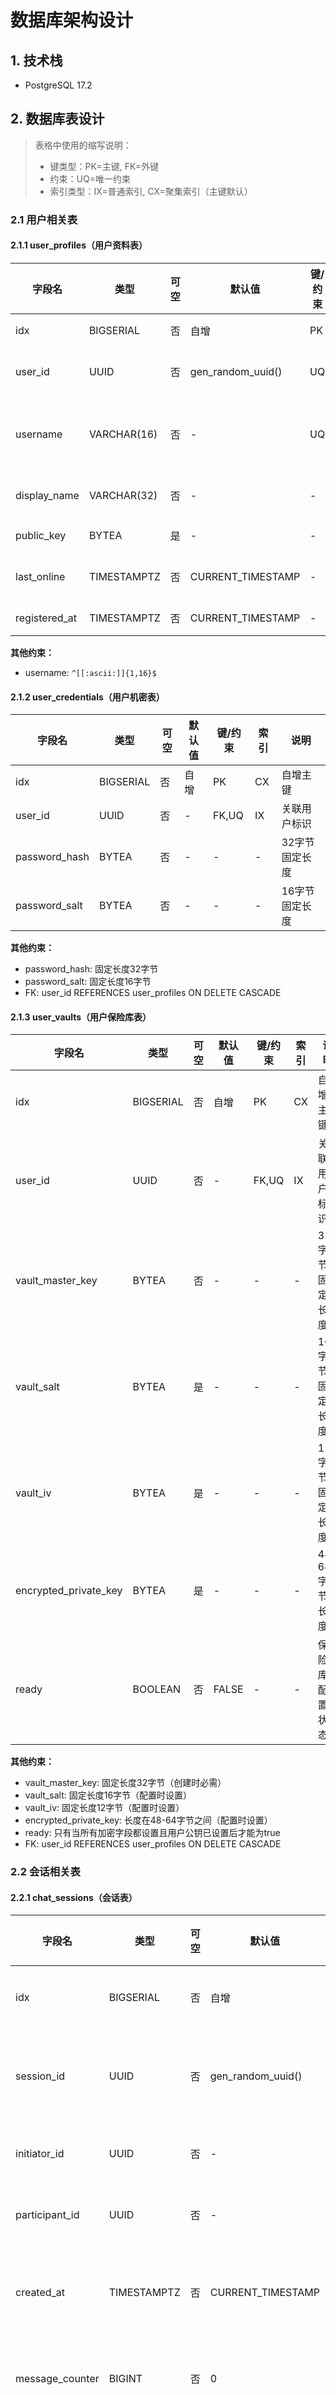 # 数据库架构设计

## 1. 技术栈
- PostgreSQL 17.2

## 2. 数据库表设计

> 表格中使用的缩写说明：
> - 键类型：PK=主键, FK=外键
> - 约束：UQ=唯一约束
> - 索引类型：IX=普通索引, CX=聚集索引（主键默认）

### 2.1 用户相关表

#### 2.1.1 user_profiles（用户资料表）

| 字段名 | 类型 | 可空 | 默认值 | 键/约束 | 索引 | 说明 |
|--------|------|------|--------|----------|------|------|
| idx | BIGSERIAL | 否 | 自增 | PK | CX | 自增主键 |
| user_id | UUID | 否 | gen_random_uuid() | UQ | IX | 用户唯一标识 |
| username | VARCHAR(16) | 否 | - | UQ | IX | 用户名，仅ASCII字符 |
| display_name | VARCHAR(32) | 否 | - | - | - | UTF-8字符串 |
| public_key | BYTEA | 是 | - | - | - | 用户公钥 |
| last_online | TIMESTAMPTZ | 否 | CURRENT_TIMESTAMP | - | - | 最后在线时间 |
| registered_at | TIMESTAMPTZ | 否 | CURRENT_TIMESTAMP | - | - | 注册时间 |

**其他约束：**
- username: `^[[:ascii:]]{1,16}$`

#### 2.1.2 user_credentials（用户机密表）

| 字段名 | 类型 | 可空 | 默认值 | 键/约束 | 索引 | 说明 |
|--------|------|------|--------|----------|------|------|
| idx | BIGSERIAL | 否 | 自增 | PK | CX | 自增主键 |
| user_id | UUID | 否 | - | FK,UQ | IX | 关联用户标识 |
| password_hash | BYTEA | 否 | - | - | - | 32字节固定长度 |
| password_salt | BYTEA | 否 | - | - | - | 16字节固定长度 |

**其他约束：**
- password_hash: 固定长度32字节
- password_salt: 固定长度16字节
- FK: user_id REFERENCES user_profiles ON DELETE CASCADE

#### 2.1.3 user_vaults（用户保险库表）

| 字段名 | 类型 | 可空 | 默认值 | 键/约束 | 索引 | 说明 |
|--------|------|------|--------|----------|------|------|
| idx | BIGSERIAL | 否 | 自增 | PK | CX | 自增主键 |
| user_id | UUID | 否 | - | FK,UQ | IX | 关联用户标识 |
| vault_master_key | BYTEA | 否 | - | - | - | 32字节固定长度 |
| vault_salt | BYTEA | 是 | - | - | - | 16字节固定长度 |
| vault_iv | BYTEA | 是 | - | - | - | 12字节固定长度 |
| encrypted_private_key | BYTEA | 是 | - | - | - | 48-64字节长度 |
| ready | BOOLEAN | 否 | FALSE | - | - | 保险库配置状态 |

**其他约束：**
- vault_master_key: 固定长度32字节（创建时必需）
- vault_salt: 固定长度16字节（配置时设置）
- vault_iv: 固定长度12字节（配置时设置）
- encrypted_private_key: 长度在48-64字节之间（配置时设置）
- ready: 只有当所有加密字段都设置且用户公钥已设置后才能为true
- FK: user_id REFERENCES user_profiles ON DELETE CASCADE

### 2.2 会话相关表

#### 2.2.1 chat_sessions（会话表）

| 字段名 | 类型 | 可空 | 默认值 | 键/约束 | 索引 | 说明 |
|--------|------|------|--------|----------|------|------|
| idx | BIGSERIAL | 否 | 自增 | PK | CX | 自增主键 |
| session_id | UUID | 否 | gen_random_uuid() | UQ | IX | 会话唯一标识 |
| initiator_id | UUID | 否 | - | FK | IX | 发起者ID |
| participant_id | UUID | 否 | - | FK | IX | 参与者ID |
| created_at | TIMESTAMPTZ | 否 | CURRENT_TIMESTAMP | - | - | 会话创建时间 |
| message_counter | BIGINT | 否 | 0 | - | - | 消息计数器 |
| last_message_id | UUID | 是 | NULL | FK | - | 最后消息ID |
| last_message_at | TIMESTAMPTZ | 是 | NULL | - | IX | 最后消息时间 |

**其他约束：**
- FK: initiator_id REFERENCES user_profiles(user_id)
- FK: participant_id REFERENCES user_profiles(user_id)
- FK: last_message_id REFERENCES chat_messages(message_id)
- CHECK: initiator_id != participant_id
- 联合索引：(initiator_id, participant_id) 用于会话查找
- 联合索引：(initiator_id, last_message_at DESC NULLS LAST) 优化发起者的最近会话查询
- 联合索引：(participant_id, last_message_at DESC NULLS LAST) 优化参与者的最近会话查询

#### 2.2.2 chat_messages（消息表）

| 字段名 | 类型 | 可空 | 默认值 | 键/约束 | 索引 | 说明 |
|--------|------|------|--------|----------|------|------|
| idx | BIGSERIAL | 否 | 自增 | PK | CX | 自增主键 |
| message_id | UUID | 否 | gen_random_uuid() | UQ | IX | 消息唯一标识 |
| session_id | UUID | 否 | - | FK | IX | 所属会话ID |
| cursor | BIGINT | 否 | - | - | IX | 消息游标 |
| sender_id | UUID | 否 | - | FK | IX | 发送者ID |
| receiver_id | UUID | 否 | - | FK | IX | 接收者ID |
| message_iv | BYTEA | 否 | - | - | - | 消息初始化向量 |
| message_content | BYTEA | 否 | - | - | - | 消息密文 |
| is_read | BOOLEAN | 否 | FALSE | - | IX | 消息已读状态 |
| is_system | BOOLEAN | 否 | FALSE | - | - | 是否功能性消息 |

**其他约束：**
- FK: session_id REFERENCES chat_sessions(session_id) ON DELETE CASCADE
- FK: sender_id REFERENCES user_profiles(user_id)
- FK: receiver_id REFERENCES user_profiles(user_id)
- CHECK: length(message_iv) = 12
- CHECK: sender_id != receiver_id
- UNIQUE(session_id, cursor) 确保游标在会话内唯一
- 联合索引：(session_id, cursor DESC) 用于消息历史查询
- 联合索引：(receiver_id, is_read) 用于未读消息查询
- 联合索引：(session_id, sender_id, cursor DESC) 优化用户发送消息的查询
- 联合索引：(receiver_id, is_read, cursor DESC) 优化未读消息查询和排序

### 2.3 索引策略

#### 2.3.1 会话表索引
- session_id：用于直接访问会话
- initiator_id, participant_id：用于用户会话列表查询
- (initiator_id, participant_id)：用于会话查找和防重复
- (initiator_id, last_message_at DESC NULLS LAST)：优化发起者的最近会话查询
- (participant_id, last_message_at DESC NULLS LAST)：优化参与者的最近会话查询

#### 2.3.2 消息表索引
- message_id：用于直接访问消息
- session_id：用于会话消息查询
- (session_id, cursor DESC)：用于高效分页和历史消息查询
- (session_id, sender_id, cursor DESC)：优化用户发送消息的查询
- (receiver_id, is_read, cursor DESC)：优化未读消息查询和排序
- cursor：使用会话消息计数器生成，确保会话内唯一且递增

#### 2.3.3 性能优化
- 消息游标使用BIGINT，配合会话的message_counter实现会话内自增
- 关键查询场景都有对应的联合索引，减少排序操作
- 使用NULLS LAST确保新会话和空消息排序合理
- 索引字段顺序经过优化，支持最左前缀匹配原则
- 使用CASCADE删除确保数据一致性
- 重要的外键都建立了索引以提升JOIN性能

## 3. 索引设计策略

### 3.1 索引类型选择
- 主键列使用聚集索引(CX)，提供最快的查找性能
- 外键列使用普通索引(IX)，加速关联查询
- 频繁查询条件（如username）使用普通索引(IX)
- 唯一约束列自动创建唯一索引

### 3.2 索引维护
- 定期重建索引以减少碎片
- 监控索引使用情况和性能
- 定期分析查询计划，优化索引策略

## 4. 存储过程

### 4.1 用户管理相关

#### 4.1.1 check_username_available
检查用户名是否可用
- **输入参数**：
  - username (VARCHAR(16)): ASCII字符串，最长16字符
- **返回值**：BOOLEAN
- **验证规则**：
  - 用户名必须由字母、数字、连字符(-)、下划线(_)构成
  - 用户名在user_profiles表中不存在

#### 4.1.2 register_user
注册新用户
- **输入参数**：
  - username (VARCHAR(16)): ASCII字符串，最长16字符
  - display_name (VARCHAR(32)): UTF-8字符串，最长32字符
  - password_hash (BYTEA): 32字节定长
  - password_salt (BYTEA): 16字节定长
  - vault_master_key (BYTEA): 32字节定长
  - user_id (UUID) [可选]: 用户唯一标识
  - registered_at (TIMESTAMPTZ) [可选]: 注册时间
- **返回值**：BOOLEAN
- **处理流程**：
  1. 调用check_username_available验证用户名
  2. 检查UUID唯一性（如果提供）
  3. 插入user_profiles表
  4. 插入user_credentials表
  5. 插入user_vaults表（仅vault_master_key）
  6. 返回是否全部成功

#### 4.1.3 get_user_salt
获取用户的密码盐值
- **输入参数**：
  - username (VARCHAR(16)): ASCII字符串
- **返回值**：TABLE(user_id UUID, password_salt BYTEA)
- **说明**：
  - 如果用户不存在返回0行
  - 存在则返回1行包含user_id和password_salt

#### 4.1.4 verify_login
验证用户登录
- **输入参数**：
  - user_id (UUID): 用户唯一标识
  - password_hash (BYTEA): 32字节密码散列
- **返回值**：BOOLEAN
- **验证规则**：
  - 验证user_id存在
  - 验证password_hash长度为32字节
  - 比对存储的密码散列

#### 4.1.5 get_user_profile
获取用户资料信息
- **输入参数**：
  - user_id (UUID): 用户唯一标识
- **返回值**：TABLE(user_id UUID, username VARCHAR(16), display_name VARCHAR(32), public_key BYTEA, last_online TIMESTAMPTZ, registered_at TIMESTAMPTZ)
- **说明**：
  - 如果用户不存在返回0行
  - 存在则返回1行完整的用户资料（不含idx）

#### 4.1.6 update_last_online
更新用户最后在线时间
- **输入参数**：
  - user_id (UUID): 用户唯一标识
  - timestamp (TIMESTAMPTZ): 可选的时间戳，默认为当前时间
- **返回值**：void
- **说明**：
  - 更新user_profiles表中的last_online字段
  - 如果未提供时间戳则使用CURRENT_TIMESTAMP
  - 如果用户不存在则静默失败

### 4.2 保险库管理相关

#### 4.2.1 create_vault
创建用户保险库
- **输入参数**：
  - user_id (UUID): 用户唯一标识
  - vault_salt (BYTEA): 16字节定长
  - vault_iv (BYTEA): 12字节定长
  - encrypted_private_key (BYTEA): 48-64字节
  - public_key (BYTEA): 用户公钥
- **返回值**：BOOLEAN
- **验证规则**：
  - 验证user_id存在且ready为False
  - 验证所有输入的字节长度
  - 更新用户公钥和保险库信息
  - 设置ready为True

#### 4.2.2 get_vault
获取用户保险库信息
- **输入参数**：
  - user_id (UUID): 用户唯一标识
- **返回值**：TABLE(vault_master_key BYTEA, vault_salt BYTEA, vault_iv BYTEA, encrypted_private_key BYTEA)
- **说明**：
  - 如果用户不存在返回0行
  - 存在则返回1行保险库信息，包括未完成配置的保险库
  - vault_salt、vault_iv、encrypted_private_key在未配置时为NULL

### 4.3 聊天相关

#### 4.3.1 get_recent_sessions
获取用户最近会话列表
- **输入参数**：
  - user_id (UUID): 用户唯一标识
- **返回值**：TABLE(
    session_id UUID,
    initiator_id UUID,
    participant_id UUID,
    created_at TIMESTAMPTZ,
    message_counter BIGINT,
    last_message_id UUID,
    last_message_at TIMESTAMPTZ
  )
- **说明**：
  - 按last_message_at降序排序
  - 自动更新用户最后在线时间
  - 返回用户参与的所有会话

#### 4.3.2 get_unread_count
获取会话未读消息数
- **输入参数**：
  - session_id (UUID): 会话唯一标识
- **返回值**：INTEGER
- **说明**：
  - 返回会话中未读消息的数量

#### 4.3.3 get_first_unread
获取会话首条未读消息ID
- **输入参数**：
  - user_id (UUID): 用户唯一标识
  - session_id (UUID): 会话唯一标识
- **返回值**：UUID
- **说明**：
  - 如果全部已读，返回最后一条消息的ID
  - 如果没有消息，返回NULL

#### 4.3.4 get_messages_before
获取指定游标之前的消息
- **输入参数**：
  - user_id (UUID): 用户唯一标识
  - session_id (UUID): 会话唯一标识
  - cursor (BIGINT): 消息游标，默认-1
  - limit (INTEGER): 返回消息数量，默认50
- **返回值**：TABLE(
    message_id UUID,
    cursor BIGINT,
    is_sender BOOLEAN,
    is_system BOOLEAN,
    is_read BOOLEAN,
    message_iv BYTEA,
    message_content BYTEA
  )
- **说明**：
  - cursor为-1时从最新消息开始
  - 自动更新用户最后在线时间
  - 自动标记返回的接收消息为已读
  - 包含cursor指定的消息

#### 4.3.5 get_messages_after
获取指定游标之后的消息
- **输入参数**：
  - user_id (UUID): 用户唯一标识
  - session_id (UUID): 会话唯一标识
  - cursor (BIGINT): 消息游标，默认-1
  - limit (INTEGER): 返回消息数量，默认50
- **返回值**：同get_messages_before
- **说明**：
  - cursor为-1时从最早消息开始
  - 其他特性同get_messages_before

#### 4.3.6 send_message
发送新消息
- **输入参数**：
  - user_id (UUID): 发送者ID
  - session_id (UUID): 会话唯一标识
  - message_iv (BYTEA): 消息初始化向量
  - message_content (BYTEA): 消息密文
  - is_system (BOOLEAN): 是否系统消息
- **返回值**：BOOLEAN
- **说明**：
  - 自动递增消息计数器作为游标
  - 更新会话的last_message_id和last_message_at
  - 验证发送者身份和会话存在性

## 5. 数据安全

### 5.1 数据隔离
- 敏感数据（如密码、密钥）与基本信息分离存储
- 使用专门的user_vaults表存储加密相关数据
- 所有密码和密钥相关字段使用BYTEA类型，避免字符编码问题
- 严格控制字段长度，防止溢出攻击

### 5.2 数据完整性
- 使用外键约束确保数据关联的完整性
- 使用CHECK约束确保数据格式的正确性
- 所有表都使用CASCADE删除确保数据一致性
- 使用BIGSERIAL和UUID确保标识符的唯一性

### 5.3 访问控制
- 所有存储过程使用SECURITY DEFINER模式运行
  - 以创建者权限执行而非调用者权限
  - 确保数据访问的一致性和安全性
- 使用专门的服务账号(e2ee_chat_service)
  - 仅具有存储过程执行权限
  - 禁止直接读写所有数据表
  - 禁止修改任何数据库对象

### 5.4 加密策略
- 密码存储：
  - 使用随机盐值(16字节)
  - 密码散列固定为32字节
  - 客户端进行密码散列，服务端仅存储
- 消息加密：
  - 每条消息使用唯一的IV(12字节)
  - 消息内容使用端到端加密
  - 密钥和IV永不重用

### 5.5 审计和监控
- 记录关键操作时间戳
  - 用户注册时间
  - 最后在线时间
  - 消息发送时间
- 使用事务确保操作原子性
- 关键操作使用行级锁防止并发冲突
